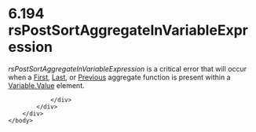 <html dir="LTR" xmlns:mshelp="http://msdn.microsoft.com/mshelp" xmlns:ddue="http://ddue.schemas.microsoft.com/authoring/2003/5" xmlns:xlink="http://www.w3.org/1999/xlink" xmlns:tool="http://www.microsoft.com/tooltip">
    <head>
        <meta http-equiv="Content-Type" content="text/html; CHARSET=utf-8"></meta>
        <meta name="save" content="history"></meta>
        <title>6.194 rsPostSortAggregateInVariableExpression</title>
        <xml>
            <mshelp:toctitle title="6.194 rsPostSortAggregateInVariableExpression"></mshelp:toctitle>
            <mshelp:rltitle title="[MS-RDL]: rsPostSortAggregateInVariableExpression"></mshelp:rltitle>
            <mshelp:keyword index="A" term="2a807bc4-c713-4d5a-89f1-e8086bc6460a"></mshelp:keyword>
            <mshelp:attr name="DCSext.ContentType" value="open specification"></mshelp:attr>
            <mshelp:attr name="AssetID" value="2a807bc4-c713-4d5a-89f1-e8086bc6460a"></mshelp:attr>
            <mshelp:attr name="TopicType" value="kbRef"></mshelp:attr>
            <mshelp:attr name="DCSext.Title" value="[MS-RDL]: rsPostSortAggregateInVariableExpression" />
        </xml>
    </head>
    <body>
        <div id="header">
            <h1 class="heading">6.194 rsPostSortAggregateInVariableExpression</h1>
        </div>
        <div id="mainSection">
            <div id="mainBody">
                <div id="allHistory" class="saveHistory"></div>
                <div id="sectionSection0" class="section" name="collapseableSection">
                    

<p><i>rsPostSortAggregateInVariableExpression</i> is a critical
error that will occur when a <a href="3d1cb46f-8dae-4437-943a-f9d04f81a0ba.html">First</a>,
<a href="c87ebf57-9d52-4b30-ac26-3217972275af.html">Last</a>, or <a href="3e1da2a1-547f-4b00-b88e-62847bea3419.html">Previous</a> aggregate
function is present within a <a href="92475a61-4625-4027-b262-e9e973c5144c.html">Variable.Value</a>
element.</p>


                </div>
            </div>
        </div>
    </body>
</html>